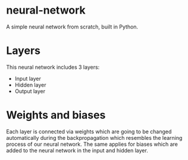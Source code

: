 # neural-network
A simple neural network from scratch, built in Python.

# Layers
This neural network includes 3 layers:
- Input layer
- Hidden layer
- Output layer

# Weights and biases
Each layer is connected via weights which are going to be changed automatically during the backpropagation which resembles the learning process of our neural network.
The same applies for biases which are added to the neural network in the input and hidden layer.

